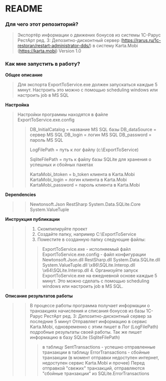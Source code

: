 # README #

### Для чего этот репозиторий? ###

>Экспортёр информации о движених бонусов из системы 1С-Рарус РестАрт ред. 3: Депозитно-дисконтный сервер (https://rarus.ru/1c-restoran/restart-administrator-dds/) в систему Karta.Mobi (https://karta.mobi)
>Version 1.0

### Как мне запустить в работу? ###

**Общее описание**
>	Для экспорта ExportToService.exe должен запускаться каждые 5 минут. 
>	Настроить это можно с помощью scheduling windows или настроить job в MS SQL  

**Настройка**
>Настройки программы находятся в файле ExportToService.exe.config	
>><!--Настройки для получения данных-->
>>DB_InitialCatalog = название MS SQL базы
>>DB_dataSource = сервер MS SQL
>>DB_login = логин MS SQL
>>DB_password = пароль MS SQL
>><!--Настройки для хранения лога-->
>>LogFilePath = путь к лог файлу (с:\ExportToService)
>><!--Настройки для записи данных-->
>>SqliteFilePath = путь к файлу базы SQLite для хранения о успешных и сбойных пакетах
>><!--Настройки для отправки данных-->
>>KartaMobi_btoken = b_token клиента в Karta.Mobi
>>KartaMobi_login = логин клиента в Karta.Mobi
>>KartaMobi_password = пароль клиента в Karta.Mobi

**Dependencies**
>>Newtonsoft.Json
>>RestSharp
>>System.Data.SQLite.Core
>>System.ValueTuple

**Инструкция публикации**
>>1. Скомпилируйте проект
>>2. Создайте папку, например C:\ExportToService
>>3. Поместите в созданную папку следующие файлы:
>>>ExportToService.exe - исполняемый файл
>>>ExportToService.exe.config - файл конфигурации
>>>Newtonsoft.Json.dll
>>>RestSharp.dll
>>>System.Data.SQLite.dll
>>>System.ValueTuple.dll
>>>\x86\SQLite.Interop.dll
>>>\x64\SQLite.Interop.dll
>>>4. Организуйте запуск ExportToService.exe на ежедневной основе каждые 5 минут. Это можно сделать с помощью scheduling windows или настроить job в MS SQL.  
		
**Описание результатов работы**
>>В процессе работы программа получает информации о транзакциях начисления и списания бонусов из базы 1С-Рарус РестАрт ред. 3: Депозитно-дисконтный сервер за последние 5 минут
>>Отправляет информацию в сервис Karta.Mobi, одновременно с этим пишет в Лог (LogFilePath) подробные результаты своей работы.
>>Так же пишет информацию в базу SQLite (SqliteFilePath) 
>>>в таблицу SentTransactions - успешно отправленные транзакции
>>>в таблицу ErrorTransactions - сбойные транзакции (в момент отправки недоступен интернет, недоступен сервис Karta.Mobi и прочее)
>>Перед отправкой "свежих" транзакций, отправляются "сбойные транзакции" из SQLite.ErrorTransactions
